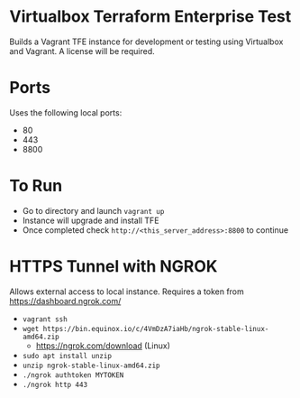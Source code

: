 # Virtualbox Terraform Enterprise Test 
Builds a Vagrant TFE instance for development or testing using Virtualbox and Vagrant.  A license will be required.

# Ports
Uses the following local ports:
 - 80
 - 443
 - 8800

# To Run
 - Go to directory and launch `vagrant up`
 - Instance will upgrade and install TFE
 - Once completed check `http://<this_server_address>:8800` to continue

 # HTTPS Tunnel with NGROK
 Allows external access to local instance. Requires a token from https://dashboard.ngrok.com/
 - `vagrant ssh`
 - `wget https://bin.equinox.io/c/4VmDzA7iaHb/ngrok-stable-linux-amd64.zip` 
     - https://ngrok.com/download (Linux)
 - `sudo apt install unzip`
 - `unzip ngrok-stable-linux-amd64.zip`
 - `./ngrok authtoken MYTOKEN`
 - `./ngrok http 443`
